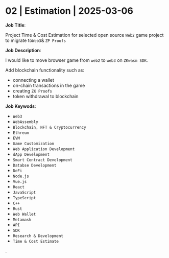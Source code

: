 # 02 | Estimation | 2025-03-06


**Job Title**: 

Project Time & Cost Estimation for selected open source `Web2` game project to migrate to`Web3`& `ZP Proofs`


**Job Description**: 

I would like to move browser game from `web2` to `web3` on `ZKwasm SDK`. 

Add blockchain functionality such as:

- connecting a wallet
- on-chain transactions in the game
- creating `ZK Proofs`
- token withdrawal to blockchain


**Job Keywods**:

- `Web3`
- `WebAssembly`
- `Blockchain, NFT & Cryptocurrency`
- `Ethreum`
- `EVM`
- `Game Customization`
- `Web Application Development`
- `dApp Development`
- `Smart Contract Development`
- `Databse Development`
- `DeFi`
- `Node.js`
- `Vue.js`
- `React`
- `JavaScript`
- `TypeScript`
- `C++`
- `Rust`
- `Web Wallet`
- `Metamask`
- `API`
- `SDK`
- `Research & Development`
- `Time & Cost Estimate`

.
